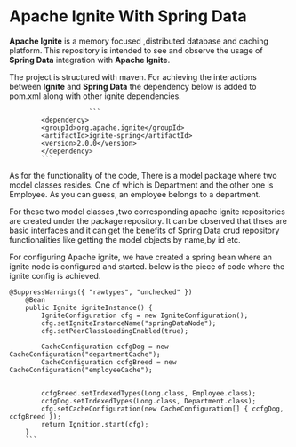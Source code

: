 # Apache Ignite With Spring Data
**Apache Ignite** is a memory focused ,distributed database and caching platform. This repository is intended to see and observe the usage of **Spring Data** integration with **Apache Ignite**.

The project is structured with maven. For achieving the interactions between **Ignite** and **Spring Data** the dependency below is added to pom.xml along with other ignite dependencies.

                        ```
			<dependency>
			<groupId>org.apache.ignite</groupId>
			<artifactId>ignite-spring</artifactId>
			<version>2.0.0</version>
			</dependency>
			```


As for the functionality of the code, There is a model package where two model classes resides. One of which is Department and the other one is Employee. As you can guess, an employee belongs to a department. 

For these two model classes ,two corresponding apache ignite repositories are created under the package repository. It can be observed that thses are basic interfaces and it can get the benefits of Spring Data crud repository functionalities like getting the model objects by name,by id etc. 

For configuring Apache ignite, we have created a spring bean where an ignite node is configured and started. below is the piece of code where the ignite config is achieved.

```
@SuppressWarnings({ "rawtypes", "unchecked" })
	@Bean
	public Ignite igniteInstance() {
		IgniteConfiguration cfg = new IgniteConfiguration();
		cfg.setIgniteInstanceName("springDataNode");
		cfg.setPeerClassLoadingEnabled(true);

		CacheConfiguration ccfgDog = new CacheConfiguration("departmentCache");
		CacheConfiguration ccfgBreed = new CacheConfiguration("employeeCache");
		
		
		ccfgBreed.setIndexedTypes(Long.class, Employee.class);
		ccfgDog.setIndexedTypes(Long.class, Department.class);
		cfg.setCacheConfiguration(new CacheConfiguration[] { ccfgDog, ccfgBreed });
		return Ignition.start(cfg);
	}
	```
	
